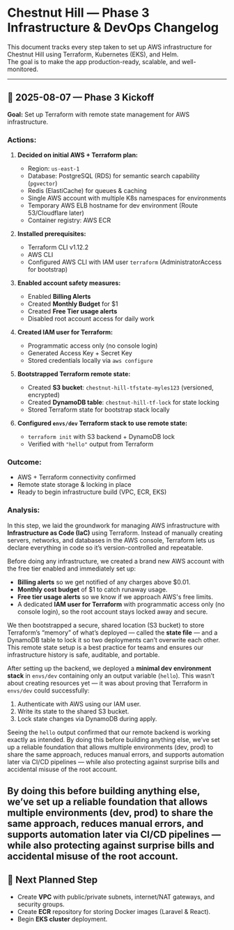 # Chestnut Hill — Phase 3 Infrastructure & DevOps Changelog

This document tracks every step taken to set up AWS infrastructure for Chestnut Hill using Terraform, Kubernetes (EKS), and Helm.  
The goal is to make the app production-ready, scalable, and well-monitored.

---

## 📅 2025-08-07 — Phase 3 Kickoff

**Goal:** Set up Terraform with remote state management for AWS infrastructure.

### Actions:

1. **Decided on initial AWS + Terraform plan:**

   - Region: `us-east-1`
   - Database: PostgreSQL (RDS) for semantic search capability (`pgvector`)
   - Redis (ElastiCache) for queues & caching
   - Single AWS account with multiple K8s namespaces for environments
   - Temporary AWS ELB hostname for dev environment (Route 53/Cloudflare later)
   - Container registry: AWS ECR

2. **Installed prerequisites:**

   - Terraform CLI v1.12.2
   - AWS CLI
   - Configured AWS CLI with IAM user `terraform` (AdministratorAccess for bootstrap)

3. **Enabled account safety measures:**

   - Enabled **Billing Alerts**
   - Created **Monthly Budget** for $1
   - Created **Free Tier usage alerts**
   - Disabled root account access for daily work

4. **Created IAM user for Terraform:**

   - Programmatic access only (no console login)
   - Generated Access Key + Secret Key
   - Stored credentials locally via `aws configure`

5. **Bootstrapped Terraform remote state:**

   - Created **S3 bucket**: `chestnut-hill-tfstate-myles123` (versioned, encrypted)
   - Created **DynamoDB table**: `chestnut-hill-tf-lock` for state locking
   - Stored Terraform state for bootstrap stack locally

6. **Configured `envs/dev` Terraform stack to use remote state:**
   - `terraform init` with S3 backend + DynamoDB lock
   - Verified with `"hello"` output from Terraform

### Outcome:

- AWS + Terraform connectivity confirmed
- Remote state storage & locking in place
- Ready to begin infrastructure build (VPC, ECR, EKS)

### Analysis:

In this step, we laid the groundwork for managing AWS infrastructure with **Infrastructure as Code (IaC)** using Terraform. Instead of manually creating servers, networks, and databases in the AWS console, Terraform lets us declare everything in code so it’s version-controlled and repeatable.

Before doing any infrastructure, we created a brand new AWS account with the free tier enabled and immediately set up:

- **Billing alerts** so we get notified of any charges above $0.01.
- **Monthly cost budget** of $1 to catch runaway usage.
- **Free tier usage alerts** so we know if we approach AWS's free limits.
- A dedicated **IAM user for Terraform** with programmatic access only (no console login), so the root account stays locked away and secure.

We then bootstrapped a secure, shared location (S3 bucket) to store Terraform’s “memory” of what’s deployed — called the **state file** — and a DynamoDB table to lock it so two deployments can’t overwrite each other. This remote state setup is a best practice for teams and ensures our infrastructure history is safe, auditable, and portable.

After setting up the backend, we deployed a **minimal dev environment stack** in `envs/dev` containing only an output variable (`hello`). This wasn’t about creating resources yet — it was about proving that Terraform in `envs/dev` could successfully:

1. Authenticate with AWS using our IAM user.
2. Write its state to the shared S3 bucket.
3. Lock state changes via DynamoDB during apply.

Seeing the `hello` output confirmed that our remote backend is working exactly as intended. By doing this before building anything else, we’ve set up a reliable foundation that allows multiple environments (dev, prod) to share the same approach, reduces manual errors, and supports automation later via CI/CD pipelines — while also protecting against surprise bills and accidental misuse of the root account.

## By doing this before building anything else, we’ve set up a reliable foundation that allows multiple environments (dev, prod) to share the same approach, reduces manual errors, and supports automation later via CI/CD pipelines — while also protecting against surprise bills and accidental misuse of the root account.

## 📅 Next Planned Step

- Create **VPC** with public/private subnets, internet/NAT gateways, and security groups.
- Create **ECR** repository for storing Docker images (Laravel & React).
- Begin **EKS cluster** deployment.
